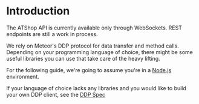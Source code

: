 # Introduction
The ATShop API is currently available only through WebSockets. REST endpoints are still a work in process.

We rely on Meteor's DDP protocol for data transfer and method calls. Depending on your programming language of choice,
there might be some useful libraries you can use that take care of the heavy lifting.

For the following guide, we're going to assume you're in a [Node.js](https://nodejs.org/) environment.

If your language of choice lacks any libraries and you would like to build your own DDP client, see the
[DDP Spec](https://github.com/meteor/meteor/blob/devel/packages/ddp/DDP.md)